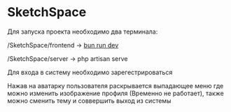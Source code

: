 # SketchSpace

Для запуска проекта необходимо два терминала: 

/SketchSpace/frontend -> <u>bun run dev</u>

/SketchSpace/server -> php artisan serve

Для входа в систему необходимо зарегестрироваться

Нажав на аватарку пользователя раскрывается выпадающее меню где можно изменить изображение профиля (Временно не работает), также можно сменить тему и соввершить выход из системы
